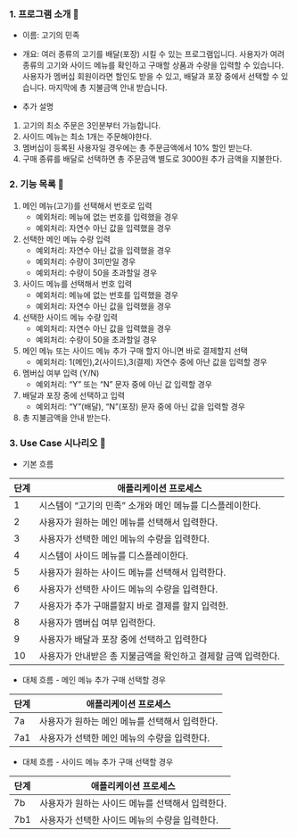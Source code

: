 ### 1. 프로그램 소개 **📖**

- 이름: 고기의 민족
- 개요: 여러 종류의 고기를 배달(포장) 시킬 수 있는 프로그램입니다. 사용자가 여려 종류의 고기와 사이드 메뉴를 확인하고 구매할 상품과 수량을 입력할 수 있습니다. 사용자가 멤버십 회원이라면 할인도 받을 수 있고, 배달과 포장 중에서 선택할 수 있습니다. 마지막에 총 지불금액 안내 받습니다.

- 추가 설명
1. 고기의 최소 주문은 3인분부터 가능합니다.
2. 사이드 메뉴는 최소 1개는 주문해야한다.
3. 멤버십이 등록된 사용자일 경우에는 총 주문금액에서 10% 할인 받는다.
4. 구매 종류를 배달로 선택하면 총 주문금액 별도로 3000원 추가 금액을 지불한다.

### 2. 기능 목록 **📝**

1. 메인 메뉴(고기)를 선택해서 번호로 입력
    - 예외처리: 메뉴에 없는 번호를 입력했을 경우
    - 예외처리: 자연수 아닌 값을 입력했을 경우
2. 선택한 메인 메뉴 수량 입력
    - 예외처리: 자연수 아닌 값을 입력했을 경우
    - 예외처리: 수량이 3미만일 경우
    - 예외처리: 수량이 50을 초과할일 경우
3. 사이드 메뉴를 선택해서 번호 입력
    - 예외처리: 메뉴에 없는 번호를 입력했을 경우
    - 예외처리: 자연수 아닌 값을 입력했을 경우
4. 선택한 사이드 메뉴 수량 입력
    - 예외처리: 자연수 아닌 값을 입력했을 경우
    - 예외처리: 수량이 50을 초과할일 경우
5. 메인 메뉴 또는 사이드 메뉴 추가 구매 할지 아니면 바로 결제할지 선택
    - 예외처리: 1(메인),2(사이드),3(결제) 자연수 중에 아난 값을 입력할 경우
6. 멤버십 여부 입력 (Y/N)
    - 예외처리: “Y” 또는 “N” 문자 중에 아닌 값 입력할 경우
7. 배달과 포장 중에 선택하고 입력
    - 예외처리: “Y”(배달), “N”(포장) 문자 중에 아닌 값을 입력할 경우
8. 총 지불금액을 안내 받는다.

### 3. **Use Case 시나리오 🧮**

- 기본 흐름

|     단계 |                                          애플리케이션 프로세스 |
| --- | --- |
| 1 | 시스템이 “고기의 민족” 소개와 메인 메뉴를 디스플레이한다. |
| 2 | 사용자가 원하는 메인 메뉴를 선택해서 입력한다. |
| 3 | 사용자가 선택한 메인 메뉴의 수량을 입력한다. |
| 4 | 시스템이 사이드 메뉴를 디스플레이한다. |
| 5 | 사용자가 원하는 사이드 메뉴를 선택해서 입력한다. |
| 6 | 사용자가 선택한 사이드 메뉴의 수량을 입력한다. |
| 7 | 사용자가 추가 구매를할지 바로 결제를 할지 입력한. |
| 8 | 사용자가 맴버십 여부 입력한다. |
| 9 | 사용자가 배달과 포장 중에 선택하고 입력한다 |
| 10 | 사용자가 안내받은 총 지불금액을 확인하고 결제할 금액 입력한다. |
- 대체 흐름 - 메인 메뉴 추가 구매 선택할 경우

|     단계 |                                          애플리케이션 프로세스 |
| --- | --- |
| 7a | 사용자가 원하는 메인 메뉴를 선택해서 입력한다. |
| 7a1 | 사용자가 선택한 메인 메뉴의 수량을 입력한다. |
- 대체 흐름 - 사이드 메뉴 추가 구매 선택할 경우

|     단계 |                                          애플리케이션 프로세스 |
| --- | --- |
| 7b | 사용자가 원하는 사이드 메뉴를 선택해서 입력한다. |
| 7b1 | 사용자가 선택한 사이드 메뉴의 수량을 입력한다. |
